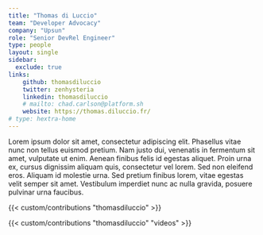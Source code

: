 ```yaml
---
title: "Thomas di Luccio"
team: "Developer Advocacy"
company: "Upsun"
role: "Senior DevRel Engineer"
type: people
layout: single
sidebar:
  exclude: true
links:
    github: thomasdiluccio
    twitter: zenhysteria
    linkedin: thomasdiluccio
    # mailto: chad.carlson@platform.sh
    website: https://thomas.diluccio.fr/
# type: hextra-home
---
```


Lorem ipsum dolor sit amet, consectetur adipiscing elit. Phasellus vitae nunc non tellus euismod pretium. Nam justo dui, venenatis in fermentum sit amet, vulputate ut enim. Aenean finibus felis id egestas aliquet. Proin urna ex, cursus dignissim aliquam quis, consectetur vel lorem. Sed non eleifend eros. Aliquam id molestie urna. Sed pretium finibus lorem, vitae egestas velit semper sit amet. Vestibulum imperdiet nunc ac nulla gravida, posuere pulvinar urna faucibus. 

<!-- excludeSearch -->
{{< custom/contributions "thomasdiluccio" >}}

{{< custom/contributions "thomasdiluccio" "videos" >}}
<!-- /excludeSearch -->
